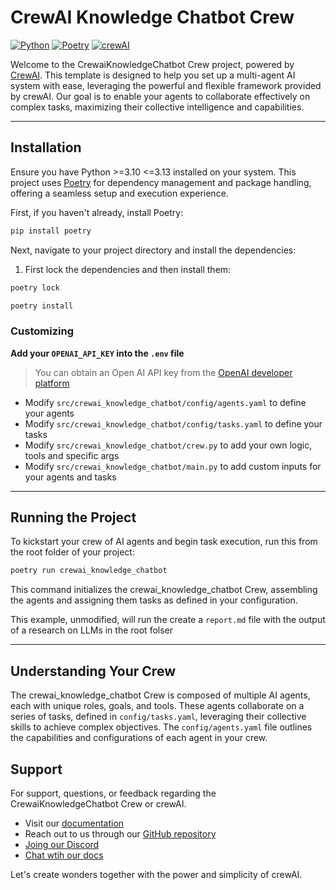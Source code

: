 # CrewAI Knowledge Chatbot Crew
[![Python](https://img.shields.io/badge/Python-3.10%20--%203.13-blue?logo=python)](https://www.python.org/)
[![Poetry](https://img.shields.io/badge/Poetry-Dependency--Managed-orange?logo=python)](https://python-poetry.org/)
[![crewAI](https://img.shields.io/badge/Powered%20by-crewAI-6A5ACD?logo=ai)](https://crewai.com)

Welcome to the CrewaiKnowledgeChatbot Crew project, powered by [CrewAI](https://crewai.com). This template is designed to help you set up a multi-agent AI system with ease, leveraging the powerful and flexible framework provided by crewAI. Our goal is to enable your agents to collaborate effectively on complex tasks, maximizing their collective intelligence and capabilities.

---

## Installation

Ensure you have Python >=3.10 <=3.13 installed on your system. This project uses [Poetry](https://python-poetry.org/) for dependency management and package handling, offering a seamless setup and execution experience.

First, if you haven't already, install Poetry:

```bash
pip install poetry
```

Next, navigate to your project directory and install the dependencies:

1. First lock the dependencies and then install them:
```bash
poetry lock

poetry install
```
### Customizing

**Add your `OPENAI_API_KEY` into the `.env` file**
> You can obtain an Open AI API key from the [OpenAI developer platform](https://platform.openai.com/docs/overview) 

- Modify `src/crewai_knowledge_chatbot/config/agents.yaml` to define your agents
- Modify `src/crewai_knowledge_chatbot/config/tasks.yaml` to define your tasks
- Modify `src/crewai_knowledge_chatbot/crew.py` to add your own logic, tools and specific args
- Modify `src/crewai_knowledge_chatbot/main.py` to add custom inputs for your agents and tasks

---

## Running the Project

To kickstart your crew of AI agents and begin task execution, run this from the root folder of your project:

```bash
poetry run crewai_knowledge_chatbot
```

This command initializes the crewai_knowledge_chatbot Crew, assembling the agents and assigning them tasks as defined in your configuration.

This example, unmodified, will run the create a `report.md` file with the output of a research on LLMs in the root folser

---

## Understanding Your Crew

The crewai_knowledge_chatbot Crew is composed of multiple AI agents, each with unique roles, goals, and tools. These agents collaborate on a series of tasks, defined in `config/tasks.yaml`, leveraging their collective skills to achieve complex objectives. The `config/agents.yaml` file outlines the capabilities and configurations of each agent in your crew.

## Support

For support, questions, or feedback regarding the CrewaiKnowledgeChatbot Crew or crewAI.
- Visit our [documentation](https://docs.crewai.com)
- Reach out to us through our [GitHub repository](https://github.com/joaomdmoura/crewai)
- [Joing our Discord](https://discord.com/invite/X4JWnZnxPb)
- [Chat wtih our docs](https://chatg.pt/DWjSBZn)

Let's create wonders together with the power and simplicity of crewAI.
